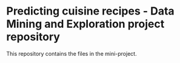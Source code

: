 # Predicting cuisine recipes - Data Mining and Exploration project repository

This repository contains the files in the mini-project.
